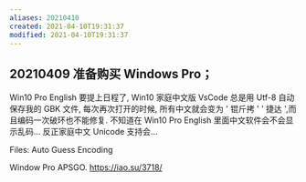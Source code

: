 ```yaml
---
aliases: 20210410
created: 2021-04-10T19:31:37
modified: 2021-04-10T19:31:37
---
```


## 20210409 准备购买 Windows Pro；

Win10 Pro English 要提上日程了, Win10 家庭中文版 VsCode 总是用 Utf-8 自动保存我的 GBK 文件, 每次再次打开的时候, 所有中文就会变为 ' 锟斤拷 ' ' 捷达 ',而且编码一次破环也不能修复. 不知道在 Win10 Pro English 里面中文软件会不会显示乱码... 反正家庭中文 Unicode 支持会...

Files: Auto Guess Encoding

Window Pro APSGO. https://iao.su/3718/
